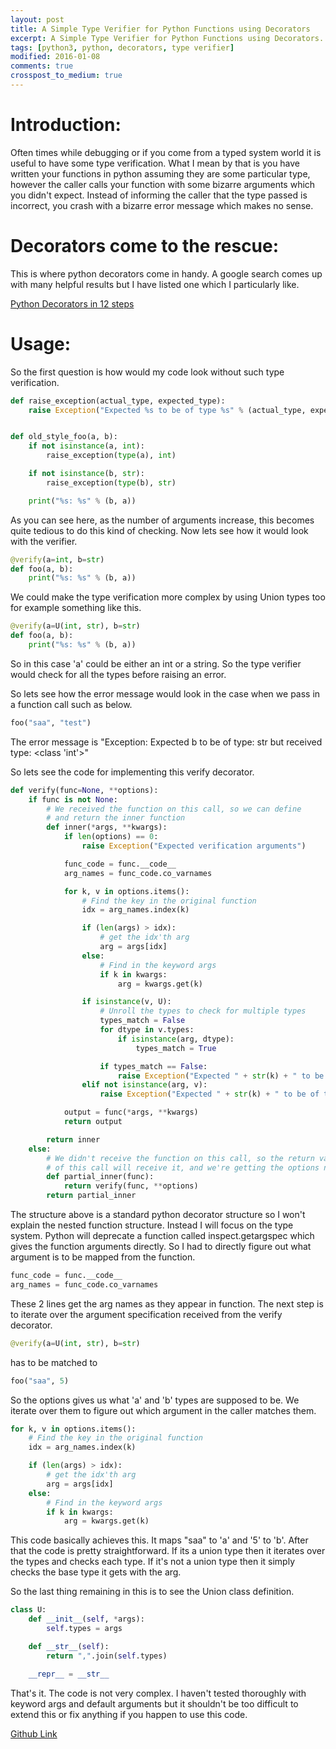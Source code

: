 ```yaml
---
layout: post
title: A Simple Type Verifier for Python Functions using Decorators
excerpt: A Simple Type Verifier for Python Functions using Decorators. Type verification is useful in debugging or when code is written to handle only a specific set of types.
tags: [python3, python, decorators, type verifier]
modified: 2016-01-08
comments: true
crosspost_to_medium: true
---
```


# Introduction:
Often times while debugging or if you come from a typed system world it is useful to have some type verification. What I mean by that is you have written your functions in python assuming they are some particular type, however the caller calls your function with some bizarre arguments which you didn't expect. Instead of informing the caller that the type passed is incorrect, you crash with a bizarre error message which makes no sense.

# Decorators come to the rescue:
This is where python decorators come in handy. A google search comes up with many helpful results but I have listed one which I particularly like.

[Python Decorators in 12 steps](http://simeonfranklin.com/blog/2012/jul/1/python-decorators-in-12-steps/)

# Usage:
So the first question is how would my code look without such type verification.

~~~python
def raise_exception(actual_type, expected_type):
    raise Exception("Expected %s to be of type %s" % (actual_type, expected_type))


def old_style_foo(a, b):
    if not isinstance(a, int):
        raise_exception(type(a), int)

    if not isinstance(b, str):
        raise_exception(type(b), str)

    print("%s: %s" % (b, a))
~~~

As you can see here, as the number of arguments increase, this becomes quite tedious to do this kind of checking.
Now lets see how it would look with the verifier.

~~~python
@verify(a=int, b=str)
def foo(a, b):
    print("%s: %s" % (b, a))
~~~

We could make the type verification more complex by using Union types too for example something like this.

~~~python
@verify(a=U(int, str), b=str)
def foo(a, b):
    print("%s: %s" % (b, a))
~~~

So in this case 'a' could be either an int or a string. So the type verifier would check for all the types before raising an error.

So lets see how the error message would look in the case when we pass in a function call such as below.

~~~python
foo("saa", "test")
~~~

The error message is "Exception: Expected b to be of type: str but received type: <class 'int'>"

So lets see the code for implementing this verify decorator.

~~~python
def verify(func=None, **options):
    if func is not None:
        # We received the function on this call, so we can define
        # and return the inner function
        def inner(*args, **kwargs):
            if len(options) == 0:
                raise Exception("Expected verification arguments")

            func_code = func.__code__
            arg_names = func_code.co_varnames

            for k, v in options.items():
                # Find the key in the original function
                idx = arg_names.index(k)

                if (len(args) > idx):
                    # get the idx'th arg
                    arg = args[idx]
                else:
                    # Find in the keyword args
                    if k in kwargs:
                        arg = kwargs.get(k)

                if isinstance(v, U):
                    # Unroll the types to check for multiple types
                    types_match = False
                    for dtype in v.types:
                        if isinstance(arg, dtype):
                            types_match = True

                    if types_match == False:
                        raise Exception("Expected " + str(k) + " to be of type: " + str(v) + " but received type: " + str(type(arg)))
                elif not isinstance(arg, v):
                    raise Exception("Expected " + str(k) + " to be of type: " + v.__name__ + " but received type: " + str(type(arg)))

            output = func(*args, **kwargs)
            return output

        return inner
    else:
        # We didn't receive the function on this call, so the return value
        # of this call will receive it, and we're getting the options now.
        def partial_inner(func):
            return verify(func, **options)
        return partial_inner
~~~

The structure above is a standard python decorator structure so I won't explain the nested function structure. Instead I will focus on the type system. Python will deprecate a function called inspect.getargspec which gives the function arguments directly. So I had to directly figure out what argument is to be mapped from the function.

~~~python
func_code = func.__code__
arg_names = func_code.co_varnames
~~~

These 2 lines get the arg names as they appear in function. The next step is to iterate over the argument specification received from the verify decorator.

~~~python
@verify(a=U(int, str), b=str)
~~~

has to be matched to

~~~python
foo("saa", 5)
~~~

So the options gives us what 'a' and 'b' types are supposed to be. We iterate over them to figure out which argument in the caller matches them.

~~~python
for k, v in options.items():
    # Find the key in the original function
    idx = arg_names.index(k)

    if (len(args) > idx):
        # get the idx'th arg
        arg = args[idx]
    else:
        # Find in the keyword args
        if k in kwargs:
            arg = kwargs.get(k)
~~~

This code basically achieves this. It maps "saa" to 'a' and '5' to 'b'.
After that the code is pretty straightforward. If its a union type then it iterates over the types and checks each type. If it's not a union type then it simply checks the base type it gets with the arg.

So the last thing remaining in this is to see the Union class definition.

~~~python
class U:
    def __init__(self, *args):
        self.types = args

    def __str__(self):
        return ",".join(self.types)

    __repr__ = __str__
~~~

That's it. The code is not very complex. I haven't tested thoroughly with keyword args and default arguments but it shouldn't be too difficult to extend this or fix anything if you happen to use this code.

[Github Link](https://github.com/ssarangi/python_type_verifier)
